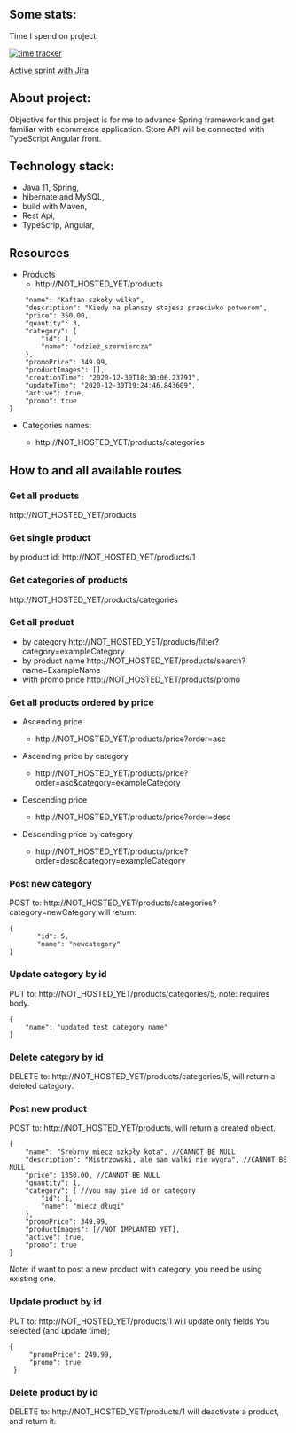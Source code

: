 Some stats:
-

Time I spend on project:

[![time tracker](https://wakatime.com/badge/github/StanislawNagorski/eshop.svg)](https://wakatime.com/badge/github/StanislawNagorski/eshop)

[Active sprint with Jira](https://scrumtrening.atlassian.net/secure/RapidBoard.jspa?rapidView=4&projectKey=ES&atlOrigin=eyJpIjoiNDRjYjJjNTk3ZjVhNGJhNjg1OGY5ZDNjMjg0OTFhN2YiLCJwIjoiaiJ9)


About project:
-
Objective for this project is for me to advance Spring framework and get familiar with ecommerce application.
Store API will be connected with TypeScript Angular front.

Technology stack:
-
- Java 11, Spring,
- hibernate and MySQL,
- build with Maven,
- Rest Api,
- TypeScrip, Angular,

Resources
-
- Products
   - http://NOT_HOSTED_YET/products

```{
    "name": "Kaftan szkoły wilka",
    "description": "Kiedy na planszy stajesz przeciwko potworom",
    "price": 350.00,
    "quantity": 3,
    "category": {
        "id": 1,
        "name": "odzież_szermiercza"
    },
    "promoPrice": 349.99,
    "productImages": [],
    "creationTime": "2020-12-30T18:30:06.23791",
    "updateTime": "2020-12-30T19:24:46.843609",
    "active": true,
    "promo": true
} 
```

- Categories names:

  * http://NOT_HOSTED_YET/products/categories

How to and all available routes
-
### Get all products
 http://NOT_HOSTED_YET/products
### Get single product
by product id:
http://NOT_HOSTED_YET/products/1
### Get categories of products
http://NOT_HOSTED_YET/products/categories
### Get all product 
  - by category
http://NOT_HOSTED_YET/products/filter?category=exampleCategory
  - by product name
http://NOT_HOSTED_YET/products/search?name=ExampleName
  - with promo price
http://NOT_HOSTED_YET/products/promo
### Get all products ordered by price
- Ascending price
  * http://NOT_HOSTED_YET/products/price?order=asc
- Ascending price by category
  * http://NOT_HOSTED_YET/products/price?order=asc&category=exampleCategory

- Descending price
  * http://NOT_HOSTED_YET/products/price?order=desc
- Descending price by category
  * http://NOT_HOSTED_YET/products/price?order=desc&category=exampleCategory

### Post new category
POST to: http://NOT_HOSTED_YET/products/categories?category=newCategory will return:
```
{
       "id": 5,
       "name": "newcategory"
}
```

### Update category by id
PUT to: http://NOT_HOSTED_YET/products/categories/5, note: requires body.
```
{
    "name": "updated test category name"
}
```

### Delete category by id
DELETE to: http://NOT_HOSTED_YET/products/categories/5, will return a deleted category.

  
### Post new product
 POST to: http://NOT_HOSTED_YET/products, will return a created object.
 ``` 
{
     "name": "Srebrny miecz szkoły kota", //CANNOT BE NULL
     "description": "Mistrzowski, ale sam walki nie wygra", //CANNOT BE NULL
     "price": 1350.00, //CANNOT BE NULL
     "quantity": 1,
     "category": { //you may give id or category
         "id": 1,
         "name": "miecz_długi"
     },
     "promoPrice": 349.99,
     "productImages": [//NOT IMPLANTED YET],
     "active": true,
     "promo": true
 } 
 ```
Note: if want to post a new product with category, you need be using existing one.

### Update product by id
PUT to: http://NOT_HOSTED_YET/products/1
will update only fields You selected (and update time);
```
{
     "promoPrice": 249.99,
     "promo": true
 } 
 ```

### Delete product by id
DELETE to: http://NOT_HOSTED_YET/products/1 will deactivate a product, and return it.








